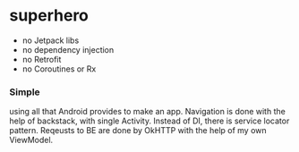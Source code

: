 # superhero
- no Jetpack libs
- no dependency injection
- no Retrofit
- no Coroutines or Rx

### Simple
using all that Android provides to make an app. Navigation is done with the help of backstack, with single Activity. 
Instead of DI, there is service locator pattern. Reqeusts to BE are done by OkHTTP with the help of my own ViewModel.
